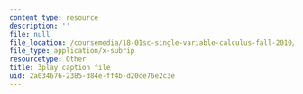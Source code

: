 ```yaml
---
content_type: resource
description: ''
file: null
file_location: /coursemedia/18-01sc-single-variable-calculus-fall-2010/2a0346762385d84eff4bd20ce76e2c3e_7K1sB05pE0A.srt
file_type: application/x-subrip
resourcetype: Other
title: 3play caption file
uid: 2a034676-2385-d84e-ff4b-d20ce76e2c3e
---
```

